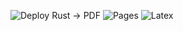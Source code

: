 ![Deploy Rust -> PDF](https://github.com/DPIclimate/pilot-reports/actions/workflows/run.yml/badge.svg)
![Pages](https://github.com/DPIclimate/pilot-reports/actions/workflows/main.yml/badge.svg)
![Latex](https://github.com/DPIclimate/pilot-reports/actions/workflows/latex.yml/badge.svg)
